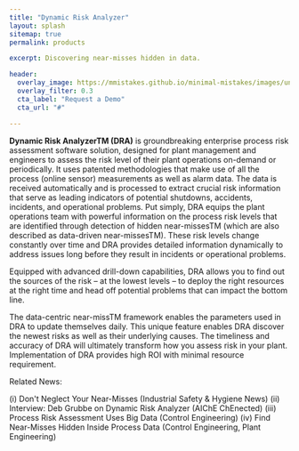 ```yaml
---
title: "Dynamic Risk Analyzer"
layout: splash
sitemap: true
permalink: products

excerpt: Discovering near-misses hidden in data.

header: 
  overlay_image: https://mmistakes.github.io/minimal-mistakes/images/unsplash-gallery-image-3.jpg
  overlay_filter: 0.3
  cta_label: "Request a Demo"
  cta_url: "#"

---
```


**Dynamic Risk AnalyzerTM (DRA)** is groundbreaking enterprise process risk assessment software solution, designed for plant management and engineers to assess the risk level of their plant operations on-demand or periodically. It uses patented methodologies that make use of all the process (online sensor) measurements as well as alarm data. The data is received automatically and is processed to extract crucial risk information that serve as leading indicators of potential shutdowns, accidents, incidents, and operational problems. Put simply, DRA equips the plant operations team with powerful information on the process risk levels that are identified through detection of hidden near-missesTM (which are also described as data-driven near-missesTM). These risk levels change constantly over time and DRA provides detailed information dynamically to address issues long before they result in incidents or operational problems.

Equipped with advanced drill-down capabilities, DRA allows you to find out the sources of the risk – at the lowest levels – to deploy the right resources at the right time and head off potential problems that can impact the bottom line.

The data-centric near-missTM framework enables the parameters used in DRA to update themselves daily. This unique feature enables DRA discover the newest risks as well as their underlying causes. The timeliness and accuracy of DRA will ultimately transform how you assess risk in your plant. Implementation of DRA provides high ROI with minimal resource requirement.

Related News: 

(i) Don't Neglect Your Near-Misses (Industrial Safety & Hygiene News) 
(ii) Interview: Deb Grubbe on Dynamic Risk Analyzer (AIChE ChEnected) 
(iii) Process Risk Assessment Uses Big Data (Control Engineering) 
(iv) Find Near-Misses Hidden Inside Process Data (Control Engineering, Plant Engineering)


